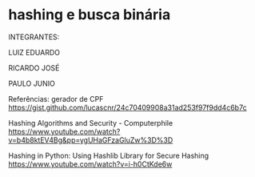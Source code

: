 # hashing e busca binária

INTEGRANTES:

LUIZ EDUARDO 

RICARDO JOSÉ 

PAULO JUNIO

Referências:
gerador de CPF
https://gist.github.com/lucascnr/24c70409908a31ad253f97f9dd4c6b7c


Hashing Algorithms and Security - Computerphile
https://www.youtube.com/watch?v=b4b8ktEV4Bg&pp=ygUHaGFzaGluZw%3D%3D 

Hashing in Python: Using Hashlib Library for Secure Hashing
https://www.youtube.com/watch?v=i-h0CtKde6w

